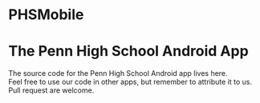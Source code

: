 # PHSMobile
<h1>The Penn High School Android App </h1>
<p>The source code for the Penn High School Android app lives here.<br>Feel free to use our code in other apps, but remember to attribute it to us.  Pull request are welcome.</p>
